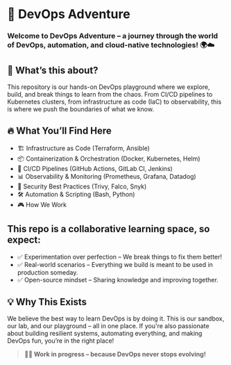 # 🚀 DevOps Adventure
### Welcome to DevOps Adventure – a journey through the world of DevOps, automation, and cloud-native technologies! 🌍☁️

## 🎯 What’s this about?
This repository is our hands-on DevOps playground where we explore, build, and break things to learn from the chaos. From CI/CD pipelines to Kubernetes clusters, from infrastructure as code (IaC) to observability, this is where we push the boundaries of what we know.

## 🔥 What You’ll Find Here
- 🏗 Infrastructure as Code (Terraform, Ansible)
- 📦 Containerization & Orchestration (Docker, Kubernetes, Helm)
- 🚀 CI/CD Pipelines (GitHub Actions, GitLab CI, Jenkins)
- 📊 Observability & Monitoring (Prometheus, Grafana, Datadog)
- 🔐 Security Best Practices (Trivy, Falco, Snyk)
- 🛠 Automation & Scripting (Bash, Python)
- 🎮 How We Work

## This repo is a collaborative learning space, so expect:
- ✅ Experimentation over perfection – We break things to fix them better!
- ✅ Real-world scenarios – Everything we build is meant to be used in production someday.
- ✅ Open-source mindset – Sharing knowledge and improving together.

## 💡 Why This Exists
We believe the best way to learn DevOps is by doing it. This is our sandbox, our lab, and our playground – all in one place. If you're also passionate about building resilient systems, automating everything, and making DevOps fun, you’re in the right place!

>**👷‍♂️ Work in progress – because DevOps never stops evolving!**